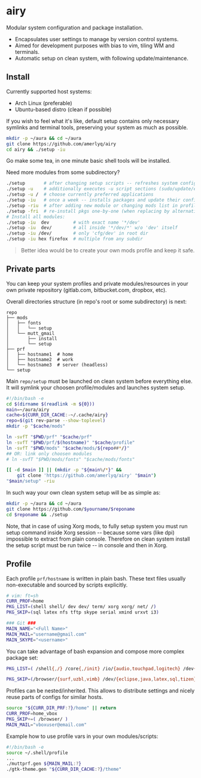 airy
=====

Modular system configuration and package installation.
  * Encapsulates user settings to manage by version control systems.
  * Aimed for development purposes with bias to vim, tiling WM and terminals.
  * Automatic setup on clean system, with following update/maintenance.


## Install ##

Currently supported host systems:
  * Arch Linux (preferable)
  * Ubuntu-based distro (clean if possible)

If you wish to feel what it's like, default setup contains only necessary
symlinks and terminal tools, preserving your system as much as possible.
```bash
mkdir -p ~/aura && cd ~/aura
git clone https://github.com/amerlyq/airy
cd airy && ./setup -iu
```
Go make some tea, in one minute basic shell tools will be installed.

Need more modules from some subdirectory?
```bash
./setup       # after changing setup scripts -- refreshes system configuration
./setup -u    # additionally executes -u script sections (sudo/update/etc)
./setup -u /  # choose currently preferred applications
./setup -iu   # once a week -- installs packages and update their configs
./setup -riu  # after adding new module or changing mods list in profile
./setup -fri  # re-install pkgs one-by-one (when replacing by alternatives)
# Install all modules:
./setup -iu  dev         # with exact name '*/dev'
./setup -iu  dev/        # all inside '*/dev/*' w/o 'dev' itself
./setup -iu /dev/        # only 'cfg/dev' in root dir
./setup -iu hex firefox  # multiple from any subdir
```
> Better idea would be to create your own mods profile and keep it safe.


## Private parts ##

You can keep your system profiles and private modules/resources in your own
private repository (gitlab.com, bitbucket.com, dropbox, etc).

Overall directories structure (in repo's root or some subdirectory) is next:
```
repo
├── mods
│   ├── fonts
│   │   └── setup
│   └── mutt_gmail
│       ├── install
│       └── setup
├── prf
│   ├── hostname1  # home
│   ├── hostname2  # work
│   └── hostname3  # server (headless)
└── setup
```

Main `repo/setup` must be launched on clean system before everything else.
It will symlink your choosen profile/modules and launches system setup.
```bash
#!/bin/bash -e
cd $(dirname $(readlink -m ${0}))
main=~/aura/airy
cache=${CURR_DIR_CACHE:-~/.cache/airy}
repo=$(git rev-parse --show-toplevel)
mkdir -p "$cache/mods"

ln -svfT "$PWD/prf" "$cache/prf"
ln -svfT "$PWD/prf/$(hostname)" "$cache/profile"
ln -svfT "$PWD/mods" "$cache/mods/${repo##*/}"
## OR: link only choosen modules
# ln -svfT "$PWD/mods/fonts" "$cache/mods/fonts"

[[ -d $main ]] || (mkdir -p "${main%/*}" &&
    git clone 'https://github.com/amerlyq/airy' "$main")
"$main/setup" -riu
```

In such way your own clean system setup will be as simple as:
```bash
mkdir -p ~/aura && cd ~/aura
git clone https://github.com/$yourname/$reponame
cd $reponame && ./setup
```
Note, that in case of using Xorg mods, to fully setup system you must run
setup command inside Xorg session -- because some vars (like dpi)
impossible to extract from plain console. Therefore on clean system install
the setup script must be run twice -- in console and then in Xorg.


## Profile ##

Each profile `prf/hostname` is written in plain bash.
These text files usually non-executable and sourced by scripts explicitly.
```bash
# vim: ft=sh
CURR_PROF=home
PKG_LIST=(shell shell/ dev dev/ term/ xorg xorg/ net/ /)
PKG_SKIP=(sql latex nfs tftp skype serial xmind urxvt i3)

### Git ###
MAIN_NAME="<Full Name>"
MAIN_MAIL="username@gmail.com"
MAIN_SKYPE="<username>"
```

You can take advantage of bash expansion and compose more complex package set:
```bash
PKG_LIST=( /shell{,/} /core{,/init} /io/{audio,touchpad,logitech} /dev{,/{python,ruby,etc,git,hg}} /{term,re,xorg,net,media,browsers}{,/} /game / )

PKG_SKIP=(/browser/{surf,uzbl,vimb} /dev/{eclipse,java,latex,sql,tizen} /io/{jtag,serial} /media/{skype,xmind} /net/{nfs,synergy,tftp} /term/urxvt /xorg/i3)
```

Profiles can be nested/inherited.
This allows to distribute settings and nicely reuse parts of configs for similar hosts.
```bash
source "${CURR_DIR_PRF:?}/home" || return
CURR_PROF=home_vbox
PKG_SKIP+=( /browser/ )
MAIN_MAIL="vboxuser@email.com"
```

Example how to use profile vars in your own modules/scripts:
```bash
#!/bin/bash -e
source ~/.shell/profile
...
./muttprf.gen ${MAIN_MAIL:?}
./gtk-theme.gen "${CURR_DIR_CACHE:?}/theme"
```
